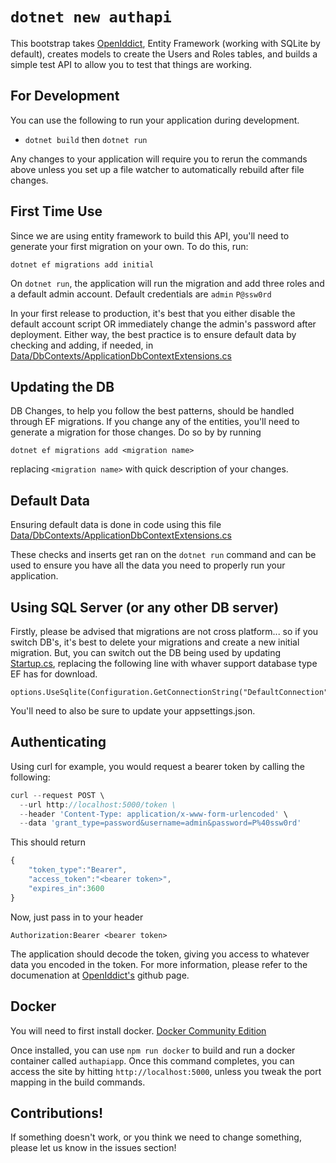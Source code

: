 
# `dotnet new authapi`

This bootstrap takes [OpenIddict](https://github.com/openiddict/openiddict-core), Entity Framework (working with SQLite by default), creates models to create the Users and Roles tables, and builds a simple test API to allow you to test that things are working. 

## For Development

You can use the following to run your application during development.
-   `dotnet build`  then  `dotnet run`

Any changes to your application will require you to rerun the commands above unless you set up a file watcher to automatically rebuild after file changes. 

## First Time Use
Since we are using entity framework to build this API, you'll need to generate your first migration on your own. To do this, run:
```
dotnet ef migrations add initial
```
On `dotnet run`, the application will run the migration and add three roles and a default admin account. Default credentials are `admin` `P@ssw0rd`

In your first release to production, it's best that you either disable the default account script OR immediately change the admin's password after deployment. Either way, the best practice is to ensure default data by checking and adding, if needed, in [Data/DbContexts/ApplicationDbContextExtensions.cs](/Content/idea42authapi/Data/DbContexts/ApplicationDbContextExtensions.cs)

## Updating the DB
DB Changes, to help you follow the best patterns, should be handled through EF migrations. If you change any of the entities, you'll need to generate a migration for those changes. Do so by by running 
```
dotnet ef migrations add <migration name>
```
replacing `<migration name>` with quick description of your changes. 

## Default Data
Ensuring default data is done in code using this file
[Data/DbContexts/ApplicationDbContextExtensions.cs](/Content/idea42authapi/Data/DbContexts/ApplicationDbContextExtensions.cs)

These checks and inserts get ran on the `dotnet run` command and can be used to ensure you have all the data you need to properly run your application. 

## Using SQL Server (or any other DB server)
Firstly, please be advised that migrations are not cross platform... so if you switch DB's, it's best to delete your migrations and create a new initial migration. But, you can switch out the DB being used by updating [Startup.cs](/Content/idea42authapi/Startup.cs), replacing the following line with whaver support database type EF has for download.
```
options.UseSqlite(Configuration.GetConnectionString("DefaultConnection"));
```
You'll need to also be sure to update your appsettings.json.

## Authenticating
Using curl for example, you would request a bearer token by calling the following: 

```javascript
curl --request POST \
  --url http://localhost:5000/token \
  --header 'Content-Type: application/x-www-form-urlencoded' \
  --data 'grant_type=password&username=admin&password=P%40ssw0rd'
```

This should return
```javascript
{
	"token_type":"Bearer",
	"access_token":"<bearer token>",
	"expires_in":3600
}
```

Now, just pass in to your header 
```
Authorization:Bearer <bearer token>
```

The application should decode the token, giving you access to whatever data you encoded in the token. For more information, please refer to the documenation at [OpenIddict's](https://github.com/openiddict/openiddict-core) github page.

## Docker

You will need to first install docker.  [Docker Community Edition](https://www.docker.com/community-edition)

Once installed, you can use  `npm run docker`  to build and run a docker container called  `authapiapp`. Once this command completes, you can access the site by hitting  `http://localhost:5000`, unless you tweak the port mapping in the build commands.

## Contributions!

If something doesn't work, or you think we need to change something, please let us know in the issues section!

